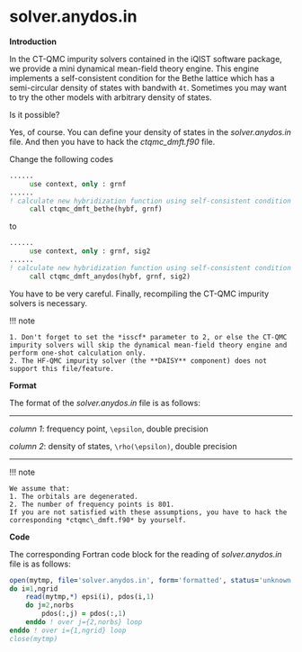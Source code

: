 # solver.anydos.in

**Introduction**

In the CT-QMC impurity solvers contained in the iQIST software package, we provide a mini dynamical mean-field theory engine. This engine implements a self-consistent condition for the Bethe lattice which has a semi-circular density of states with bandwith ``4t``. Sometimes you may want to try the other models with arbitrary density of states.

Is it possible?

Yes, of course. You can define your density of states in the *solver.anydos.in* file. And then you have to hack the *ctqmc\_dmft.f90* file.

Change the following codes

```fortran
......
     use context, only : grnf
......
! calculate new hybridization function using self-consistent condition
     call ctqmc_dmft_bethe(hybf, grnf)
```

to

```fortran
......
     use context, only : grnf, sig2
......
! calculate new hybridization function using self-consistent condition
     call ctqmc_dmft_anydos(hybf, grnf, sig2)
```

You have to be very careful. Finally, recompiling the CT-QMC impurity solvers is necessary.

!!! note

    1. Don't forget to set the *isscf* parameter to 2, or else the CT-QMC impurity solvers will skip the dynamical mean-field theory engine and perform one-shot calculation only.
    2. The HF-QMC impurity solver (the **DAISY** component) does not support this file/feature.

**Format**

The format of the *solver.anydos.in* file is as follows:

---

*column 1*: frequency point, ``\epsilon``, double precision

*column 2*: density of states, ``\rho(\epsilon)``, double precision

---

!!! note

    We assume that:
    1. The orbitals are degenerated.
    2. The number of frequency points is 801.
    If you are not satisfied with these assumptions, you have to hack the corresponding *ctqmc\_dmft.f90* by yourself.

**Code**

The corresponding Fortran code block for the reading of *solver.anydos.in* file is as follows:

```fortran
open(mytmp, file='solver.anydos.in', form='formatted', status='unknown')
do i=1,ngrid
    read(mytmp,*) epsi(i), pdos(i,1)
    do j=2,norbs
        pdos(:,j) = pdos(:,1)
    enddo ! over j={2,norbs} loop
enddo ! over i={1,ngrid} loop
close(mytmp)
```
